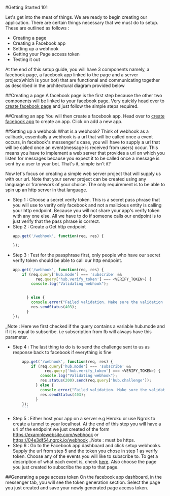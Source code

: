 #Getting Started 101

Let's get into the meat of things. We are ready to begin creating our application. There are certain things necessary that
we must do to setup. These are outlined as follows :
  * Creating a page
  * Creating a Facebook app
  * Setting up a webhook
  * Getting your Page access token
  * Testing it out

At the end of this setup guide, you will have 3 components namely, a facebook page, a facebook app linked to the page and a
server project(which is your bot) that are functional and communicating together as described in the
architectural diagram provided below


##Creating a page
A facebook page is the first step because the other two components will be linked to your facebook page. Very quickly head over
to [create facebook page](https://www.facebook.com/pages/create) and just follow the simple steps required.

##Creating an app
You will then create a facebook app. Head over to [create facebook app](https://developers.facebook.com/apps) to create an app.
Click on add a new app.

##Setting up a webhook
What is a webhook? Think of webhook as a callback, essentially a webhook is a url that will be called once a event occurs, in
facebook's messenger's case, you will have to supply a url that will be called once an event(message is received from users)
occur. This means you have to implement a web server that provides a url on which you listen for messages because you
expect it to be called once a message is sent by a user to your bot. That's it, simple isn't it?

Now let's focus on creating a simple web server project that will supply us with our url. Note that your server project can
be created using any language or framework of your choice. The only requirement is to be able to spin up an http server in that
language.

  * Step 1 : Choose a secret verify token. This is a secret pass phrase that you will use to verify only facebook and not a
  malicious entity is calling your http endpoint. Because you will not share your app's verify token with any one else. All we
  have to do if someone calls our endpoint is to just verify that the pass phrase is correct.
  * Step 2 : Create a Get http endpoint
    ```javascript
    app.get('/webhook', function(req, res) {

    });
    ```
  * Step 3 : Test for the passphrase first, only people who have our secret verify token should be able to call our http endpoint.
    ```javascript
    app.get('/webhook', function(req, res) {
        if (req.query['hub.mode'] === 'subscribe' &&
              req.query['hub.verify_token'] === <VERIFY_TOKEN>) {
            console.log("Validating webhook");


          } else {
            console.error("Failed validation. Make sure the validation tokens match.");
            res.sendStatus(403);
          }
    });
    ```
_Note : Here we first checked if the query contains a variable hub.mode and if it is equal to subscribe. i.e subscription
from fb will always have this parameter.
  * Step 4 : The last thing to do is to send the challenge sent to us as response back to facebook if everything is fine
    ```javascript
        app.get('/webhook', function(req, res) {
            if (req.query['hub.mode'] === 'subscribe' &&
                  req.query['hub.verify_token'] === <VERIFY_TOKEN>) {
                console.log("Validating webhook");
                res.status(200).send(req.query['hub.challenge']);
              } else {
                console.error("Failed validation. Make sure the validation tokens match.");
                res.sendStatus(403);
              }
        });
        ```
  * Step 5 : Either host your app on a server e.g Heroku or use Ngrok to create a tunnel to your localhost. At the end of this
  step you will have a url of the endpoint we just created of the form https://examplewebsite.com/webhook or
  https://04e3df54.ngrok.io/webhook _Note : must be https.
  * Step 6 : Go to the Facebook app dashboard and click setup webhooks. Supply the url from step 5 and the token you chose in
  step 1 as verify token. Choose any of the events you will like to subscribe to. To get a description of what each event is, check
  [here](https://developers.facebook.com/docs/messenger-platform/webhook).
  Also choose the page you just created to subscribe the app to that page.

##Generating a page access token
On the facebook app dashboard, in the messenger tab, you will see the token generation section. Select the page you just created
and save your newly generated page access token.
